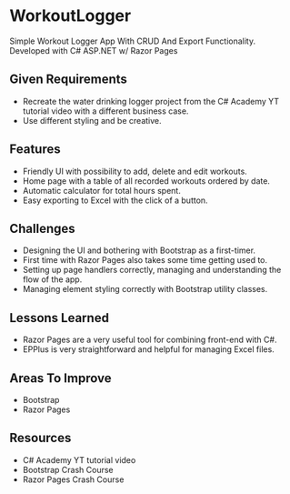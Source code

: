 # WorkoutLogger
Simple Workout Logger App With CRUD And Export Functionality. Developed with C# ASP.NET w/ Razor Pages

## Given Requirements
* Recreate the water drinking logger project from the C# Academy YT tutorial video with a different business case.
* Use different styling and be creative.

## Features
* Friendly UI with possibility to add, delete and edit workouts.
* Home page with a table of all recorded workouts ordered by date.
* Automatic calculator for total hours spent.
* Easy exporting to Excel with the click of a button.

## Challenges 
* Designing the UI and bothering with Bootstrap as a first-timer.
* First time with Razor Pages also takes some time getting used to.
* Setting up page handlers correctly, managing and understanding the flow of the app.
* Managing element styling correctly with Bootstrap utility classes.

## Lessons Learned
* Razor Pages are a very useful tool for combining front-end with C#.
* EPPlus is very straightforward and helpful for managing Excel files.

## Areas To Improve 
* Bootstrap
* Razor Pages

## Resources 
* C# Academy YT tutorial video
* Bootstrap Crash Course
* Razor Pages Crash Course